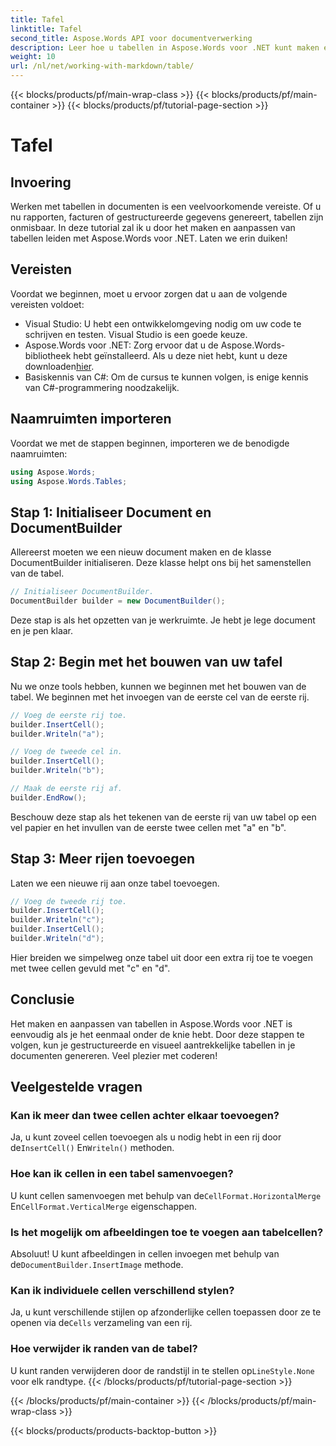 ```yaml
---
title: Tafel
linktitle: Tafel
second_title: Aspose.Words API voor documentverwerking
description: Leer hoe u tabellen in Aspose.Words voor .NET kunt maken en aanpassen met deze stapsgewijze handleiding. Perfect voor het genereren van gestructureerde en visueel aantrekkelijke documenten.
weight: 10
url: /nl/net/working-with-markdown/table/
---
```


{{< blocks/products/pf/main-wrap-class >}}
{{< blocks/products/pf/main-container >}}
{{< blocks/products/pf/tutorial-page-section >}}

# Tafel

## Invoering

Werken met tabellen in documenten is een veelvoorkomende vereiste. Of u nu rapporten, facturen of gestructureerde gegevens genereert, tabellen zijn onmisbaar. In deze tutorial zal ik u door het maken en aanpassen van tabellen leiden met Aspose.Words voor .NET. Laten we erin duiken!

## Vereisten

Voordat we beginnen, moet u ervoor zorgen dat u aan de volgende vereisten voldoet:

- Visual Studio: U hebt een ontwikkelomgeving nodig om uw code te schrijven en testen. Visual Studio is een goede keuze.
-  Aspose.Words voor .NET: Zorg ervoor dat u de Aspose.Words-bibliotheek hebt geïnstalleerd. Als u deze niet hebt, kunt u deze downloaden[hier](https://releases.aspose.com/words/net/).
- Basiskennis van C#: Om de cursus te kunnen volgen, is enige kennis van C#-programmering noodzakelijk.

## Naamruimten importeren

Voordat we met de stappen beginnen, importeren we de benodigde naamruimten:

```csharp
using Aspose.Words;
using Aspose.Words.Tables;
```

## Stap 1: Initialiseer Document en DocumentBuilder

Allereerst moeten we een nieuw document maken en de klasse DocumentBuilder initialiseren. Deze klasse helpt ons bij het samenstellen van de tabel.

```csharp
// Initialiseer DocumentBuilder.
DocumentBuilder builder = new DocumentBuilder();
```

Deze stap is als het opzetten van je werkruimte. Je hebt je lege document en je pen klaar.

## Stap 2: Begin met het bouwen van uw tafel

Nu we onze tools hebben, kunnen we beginnen met het bouwen van de tabel. We beginnen met het invoegen van de eerste cel van de eerste rij.

```csharp
// Voeg de eerste rij toe.
builder.InsertCell();
builder.Writeln("a");

// Voeg de tweede cel in.
builder.InsertCell();
builder.Writeln("b");

// Maak de eerste rij af.
builder.EndRow();
```

Beschouw deze stap als het tekenen van de eerste rij van uw tabel op een vel papier en het invullen van de eerste twee cellen met "a" en "b".

## Stap 3: Meer rijen toevoegen

Laten we een nieuwe rij aan onze tabel toevoegen.

```csharp
// Voeg de tweede rij toe.
builder.InsertCell();
builder.Writeln("c");
builder.InsertCell();
builder.Writeln("d");
```

Hier breiden we simpelweg onze tabel uit door een extra rij toe te voegen met twee cellen gevuld met "c" en "d".

## Conclusie

Het maken en aanpassen van tabellen in Aspose.Words voor .NET is eenvoudig als je het eenmaal onder de knie hebt. Door deze stappen te volgen, kun je gestructureerde en visueel aantrekkelijke tabellen in je documenten genereren. Veel plezier met coderen!

## Veelgestelde vragen

### Kan ik meer dan twee cellen achter elkaar toevoegen?
 Ja, u kunt zoveel cellen toevoegen als u nodig hebt in een rij door de`InsertCell()` En`Writeln()` methoden.

### Hoe kan ik cellen in een tabel samenvoegen?
 U kunt cellen samenvoegen met behulp van de`CellFormat.HorizontalMerge` En`CellFormat.VerticalMerge` eigenschappen.

### Is het mogelijk om afbeeldingen toe te voegen aan tabelcellen?
 Absoluut! U kunt afbeeldingen in cellen invoegen met behulp van de`DocumentBuilder.InsertImage` methode.

### Kan ik individuele cellen verschillend stylen?
 Ja, u kunt verschillende stijlen op afzonderlijke cellen toepassen door ze te openen via de`Cells` verzameling van een rij.

### Hoe verwijder ik randen van de tabel?
 U kunt randen verwijderen door de randstijl in te stellen op`LineStyle.None` voor elk randtype.
{{< /blocks/products/pf/tutorial-page-section >}}

{{< /blocks/products/pf/main-container >}}
{{< /blocks/products/pf/main-wrap-class >}}

{{< blocks/products/products-backtop-button >}}
